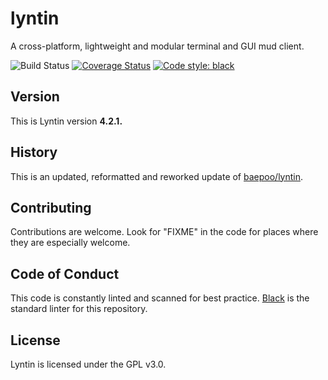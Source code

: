 # lyntin 
A cross-platform, lightweight and modular terminal and GUI mud client.

![Build Status](https://travis-ci.org/servusDei2018/lyntin.svg?branch=master)
[![Coverage Status](https://coveralls.io/repos/github/servusDei2018/lyntin/badge.svg?branch=master)](https://coveralls.io/github/servusDei2018/lyntin?branch=master)
<a href="https://github.com/psf/black"><img alt="Code style: black" src="https://img.shields.io/badge/code%20style-black-000000.svg"></a>

## Version

This is Lyntin version **4.2.1.**

## History

This is an updated, reformatted and reworked update of [baepoo/lyntin](https://github.com/baepoo/lyntin).

## Contributing

Contributions are welcome. Look for "FIXME" in the code for places where they are especially welcome.

## Code of Conduct

This code is constantly linted and scanned for best practice. [Black](https://github.com/psf/black) is the standard linter for this repository.

## License

Lyntin is licensed under the GPL v3.0.
